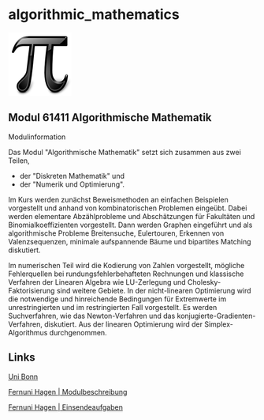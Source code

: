 # algorithmic_mathematics

![alt text](Apps-preferences-kcalc-constants-icon.png)


## Modul 61411 Algorithmische Mathematik

Modulinformation

Das Modul "Algorithmische Mathematik" setzt sich zusammen aus zwei Teilen, 

* der "Diskreten Mathematik" und 
* der "Numerik und Optimierung". 

Im Kurs werden zunächst Beweismethoden an einfachen Beispielen vorgestellt und anhand von kombinatorischen Problemen eingeübt. Dabei werden elementare Abzählprobleme und Abschätzungen für Fakultäten und Binomialkoeffizienten vorgestellt. Dann werden Graphen eingeführt und als algorithmische Probleme Breitensuche, Eulertouren, Erkennen von Valenzsequenzen, minimale aufspannende Bäume und bipartites Matching diskutiert.

Im numerischen Teil wird die Kodierung von Zahlen vorgestellt, mögliche Fehlerquellen bei rundungsfehlerbehafteten Rechnungen und klassische Verfahren der Linearen Algebra wie LU-Zerlegung und Cholesky-Faktorisierung sind weitere Gebiete. In der nicht-linearen Optimierung wird die notwendige und hinreichende Bedingungen für Extremwerte im unrestringierten und im restringierten Fall vorgestellt. Es werden Suchverfahren, wie das Newton-Verfahren und das konjugierte-Gradienten-Verfahren, diskutiert. Aus der linearen Optimierung wird der Simplex-Algorithmus durchgenommen.


## Links

[Uni Bonn](https://ins.uni-bonn.de/media/public/courses/SS18/algorithmische-mathematik-ii/Blatt2.pdf?pk=203)

[Fernuni Hagen | Modulbeschreibung](https://www.fernuni-hagen.de/mi/studium/module/alg_math.shtml)

[Fernuni Hagen | Einsendeaufgaben](https://vu.fernuni-hagen.de/lvuweb/lvu/file/FeU/Mathematik/2020SS/01142/oeffentlich/01142.html)
